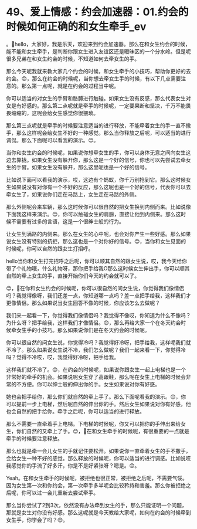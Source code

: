 # 49、爱上情感：约会加速器：01.约会的时候如何正确的和女生牵手_ev

。🎼hello，大家好，我是乐天，欢迎来到约会加速器。那么在和女生约会的时候，能不能和女生牵手，是判断你跟女生进入友谊区还是暧昧区的一个分水岭。但是呢很多兄弟在和女生约会的时候，不知道如何去牵女生的手。

那么今天呢我就来教大家几个约会的时候，和女生牵手的小技巧，帮助你更好的去约会。😊，那么在约会的时候呢，当你想去牵女生手的时候，有以下几点需要注意的。那么第一点呢，就是在约会的过程当中呢。

你可以适当的对女生的手臂和胳膊进行触碰。如果女生没有反感，那么代表女生对女是有好感的。那么第二点呢就是牵手的时候呢，一定要果断和坚决，千万不能畏畏缩缩的，这呢会给女生感觉你很猥琐。

那么第三点呢就是牵手的时候要注意适当的进行释放，不能牵着女生的手一直不撒手，那么这样呢会给女生不好的一种感觉。那么当你释放之后呢，可以适当的进行调侃。那么下面呢可以看我的演示。😊。

当你和女生约会的时候呢，如果说你想牵女生的手，你可以身体无意之间向女生这边去靠拢。如果女生没有躲开你，那么这是一个好的信号，你也可以先尝试去牵女生的手臂。如果女生没有躲开，那么这里呢也是一个好的信号。

比如说下面可以看我的演示，哎，这边有个蚂蚁，你千万别抢到它。那么这时候女生如果说没有对你有一个不好的反应，那么这呢也是一个好的信号，代表你可以去牵女生了，如果说你们走在马路上，女生走在马路的外侧。

那么外侧呢会来车辆，那么这时候你可以很自然的把女生换到内侧而来。比如说像下面我这样来演示。😊，你可以触碰女生的肩膀，直接让他到内侧来。那么这时候不需要有过多的言语，这是一个很绅士般的行为。

让女生到满路的内侧来。那么在女生的心中呢，也会对你产生一些好感。那么如果说女生没有特别的抗拒，那么这也是一个对你好的信号。😊，当你和女生见面的时候呢，你可以自然的跟女生打招呼。

hello当你和女生打完招呼之后呢，你可以顺其自然的跟女生说，哎，我今天给你带了个礼物哦，什么礼物呀，那你把手给我O那么这时候女生伸出手，你可以顺其自然的牵上女生的手，直接开始你们今天的约会就可以了。

😊，🎼在你和女生约会的时候呢，你可以很自然的问女生说，你觉得我们像情侣吗？我觉得像呀，我们还差一点，你知道哪一点吗？差一点把手给我，这样我们才更像情侣。那么如果说当女生回答不像的时候，你应该怎么去做呢？

我们来一起看一下，你觉得我们像情侣吗？我觉得不像哎，你知道为什么不像吗？为什么呀？把手给我，这样我们才像情侣。😊，那么再给大家一个在冬天约会时候牵女生手的小技巧。那么如果说你们是在冬天约会的时候呢。

你可以很自然的问女生说，你觉得冷吗？我觉得好冷呀，把手给我，这样呢我们就不冷了。那么如果说女生说不冷，我们怎么做呢？我们一起来看一下，你觉得冷吗？觉得不冷哎，哎，我觉得好冷呀，把手给我。

这样我们就不冷了。😊，在约会的时候呢，如果说你跟女生一起上电梯也是一个非常好的牵手的机会。如果说呢女生穿了高跟鞋，那么呢在女生上电梯的时候会非常的不方便。你可以绅士般的伸出你的手。女生如果说对你有好感。

她也会把手给你，那么你们就自然的牵上手了。那么下面呢看我的演示。😊，你可以提前一步上电梯，然后呢自然的伸出你的手。然后女生如果说对你有好感，他也会自然的把手给你。牵手之后呢，你可以适当的进行释放。

那么不需要一直牵着手上电梯。下电梯的时候呢，你又可以把你的手伸出来给女生，你们自然的又牵上了手。😊，🎼在和女生牵手的时候呢，有很重要的一点就是牵手的时候要注意释放。

那么也就是牵一会儿女生的手就记住要松开。如果说你一直牵着女生的手不撒手，会给女生一种不好的感觉。那么释放的时候呢，你可以适当的进行调感。比如说哎我感觉你的手流了好多汗，你是不是好紧张呀？嗯是。😊。

Yeah。在和女生牵手的时候呢，被拒绝也很正常，被拒绝之后呢，不需要气馁。因为女生第一次和你约会，第一次牵手多半呢会比较矜持和害羞。那么你被拒绝之后呢，你可以过一会儿重新去尝试牵手。

那么当你尝试了2到3次，依然没有办法牵到女生的手，那么只能证明一个问题，那就是女生对你没有好感。那么这呢就是今天教给大家呢，如何在约会的时候牵到女生手，你学会了吗？😊。


